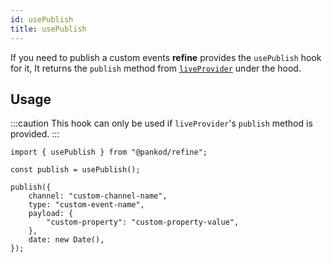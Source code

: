 ```yaml
---
id: usePublish
title: usePublish
---
```


If you need to publish a custom events **refine** provides the `usePublish` hook for it, It returns the `publish` method from [`liveProvider`](/api-references/providers/live-provider.md) under the hood.

## Usage

:::caution
This hook can only be used if `liveProvider`'s `publish` method is provided.
:::

```tsx
import { usePublish } from "@pankod/refine";

const publish = usePublish();

publish({
    channel: "custom-channel-name",
    type: "custom-event-name",
    payload: {
        "custom-property": "custom-property-value",
    },
    date: new Date(),
});
```
